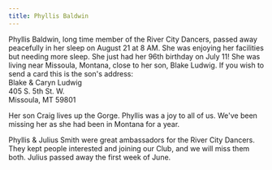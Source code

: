 ```yaml
---
title: Phyllis Baldwin
---
```

Phyllis Baldwin, long time member of the River City Dancers, passed away peacefully in her sleep on August 21 at 8 AM.   She was enjoying her facilities but needing more sleep. She just had her 96th birthday on July 11!  She was living near Missoula, Montana, close to her son, Blake Ludwig.   If you wish to send a card this is the son's address:  
Blake & Caryn Ludwig  
405 S. 5th St. W.  
Missoula, MT 59801

Her son Craig lives up the Gorge.  Phyllis was a joy to all of us.  We've been missing her as she had been in Montana for a year.

Phyllis & Julius Smith were great ambassadors for the River City Dancers.  They kept people interested and joining our Club, and we will miss them both.  Julius passed away the first week of June.
            
